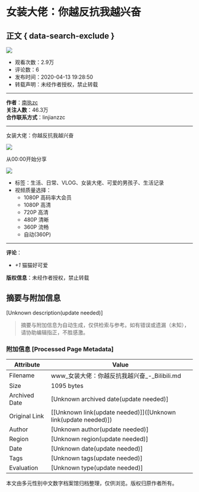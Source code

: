 # 女装大佬：你越反抗我越兴奋

## 正文 { data-search-exclude }


![](//i2.hdslb.com/bfs/archive/0a08123165a4af6219cad53d933c752eb9dcc293.jpg@100w_100h_1c.webp)

-   观看次数：2.9万
-   评论数：6
-   发布时间：2020-04-13 19:28:50
-   转载声明：未经作者授权，禁止转载

---

**作者**：[南执zc](https://space.bilibili.com/220025605)  
**关注人数**：46.3万  
**合作联系方式**：linjianzzc 

---

女装大佬：你越反抗我越兴奋

![](//i1.hdslb.com/bfs/face/e076656df2b2b8a389939d8f9a63ae2933a60f36.jpg@96w.webp)

从00:00开始分享

![](//i2.hdslb.com/bfs/archive/0a08123165a4af6219cad53d933c752eb9dcc293.jpg@518w_290h_1c_!web-video-share-cover.webp)

-   标签：生活、日常、VLOG、女装大佬、可爱的男孩子、生活记录
-   视频质量选择：
    -   1080P 高码率大会员
    -   1080P 高清
    -   720P 高清
    -   480P 清晰
    -   360P 流畅
    -   自动(360P)

---

**评论**：

- _+1_ 猫猫好可爱

**版权信息**：未经作者授权，禁止转载
<!-- tcd_original_link https://www.bilibili.com/video/BV1Yt4y1271D/ -->


## 摘要与附加信息

<!-- tcd_abstract -->
[Unknown description(update needed)]
<!-- tcd_abstract_end -->

> 摘要与附加信息为自动生成，仅供检索与参考。如有错误或遗漏（未知），请协助编辑指正，不胜感激。

### 附加信息 [Processed Page Metadata]

| Attribute       | Value                                  |
|-----------------|----------------------------------------|
| Filename        | www_女装大佬：你越反抗我越兴奋_-_Bilibili.md                             |
| Size            | 1095 bytes                           |
| Archived Date   | [Unknown archived date(update needed)]                             |
| Original Link   | [[Unknown link(update needed)]]([Unknown link(update needed)])                       |
| Author          | [Unknown author(update needed)]                               |
| Region          | [Unknown region(update needed)]                               |
| Date            | [Unknown date(update needed)]                                 |
| Tags            | [Unknown tags(update needed)]                                 |
| Evaluation            | [Unknown type(update needed)]                                 |
<!-- tcd_table_end -->

本文由多元性别中文数字档案馆归档整理，仅供浏览。版权归原作者所有。
